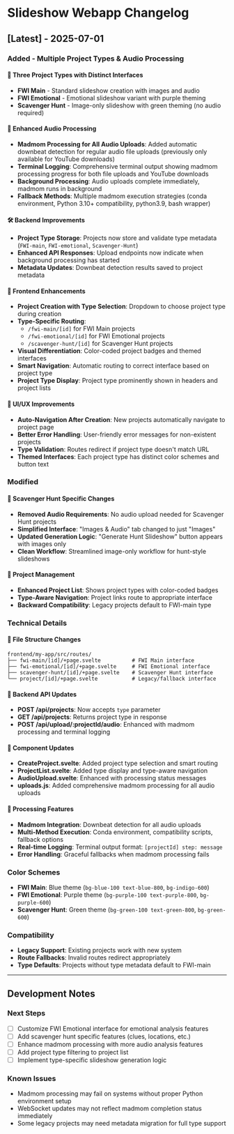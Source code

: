 # Slideshow Webapp Changelog

## [Latest] - 2025-07-01

### Added - Multiple Project Types & Audio Processing

#### 🎨 **Three Project Types with Distinct Interfaces**
- **FWI Main** - Standard slideshow creation with images and audio
- **FWI Emotional** - Emotional slideshow variant with purple theming
- **Scavenger Hunt** - Image-only slideshow with green theming (no audio required)

#### 🎵 **Enhanced Audio Processing**
- **Madmom Processing for All Audio Uploads**: Added automatic downbeat detection for regular audio file uploads (previously only available for YouTube downloads)
- **Terminal Logging**: Comprehensive terminal output showing madmom processing progress for both file uploads and YouTube downloads
- **Background Processing**: Audio uploads complete immediately, madmom runs in background
- **Fallback Methods**: Multiple madmom execution strategies (conda environment, Python 3.10+ compatibility, python3.9, bash wrapper)

#### 🛠 **Backend Improvements**
- **Project Type Storage**: Projects now store and validate type metadata (`FWI-main`, `FWI-emotional`, `Scavenger-Hunt`)
- **Enhanced API Responses**: Upload endpoints now indicate when background processing has started
- **Metadata Updates**: Downbeat detection results saved to project metadata

#### 🎯 **Frontend Enhancements**
- **Project Creation with Type Selection**: Dropdown to choose project type during creation
- **Type-Specific Routing**: 
  - `/fwi-main/[id]` for FWI Main projects
  - `/fwi-emotional/[id]` for FWI Emotional projects  
  - `/scavenger-hunt/[id]` for Scavenger Hunt projects
- **Visual Differentiation**: Color-coded project badges and themed interfaces
- **Smart Navigation**: Automatic routing to correct interface based on project type
- **Project Type Display**: Project type prominently shown in headers and project lists

#### 🔧 **UI/UX Improvements**
- **Auto-Navigation After Creation**: New projects automatically navigate to project page
- **Better Error Handling**: User-friendly error messages for non-existent projects
- **Type Validation**: Routes redirect if project type doesn't match URL
- **Themed Interfaces**: Each project type has distinct color schemes and button text

### Modified

#### 🎨 **Scavenger Hunt Specific Changes**
- **Removed Audio Requirements**: No audio upload needed for Scavenger Hunt projects
- **Simplified Interface**: "Images & Audio" tab changed to just "Images"
- **Updated Generation Logic**: "Generate Hunt Slideshow" button appears with images only
- **Clean Workflow**: Streamlined image-only workflow for hunt-style slideshows

#### 🔄 **Project Management**
- **Enhanced Project List**: Shows project types with color-coded badges
- **Type-Aware Navigation**: Project links route to appropriate interface
- **Backward Compatibility**: Legacy projects default to FWI-main type

### Technical Details

#### 📁 **File Structure Changes**
```
frontend/my-app/src/routes/
├── fwi-main/[id]/+page.svelte          # FWI Main interface
├── fwi-emotional/[id]/+page.svelte     # FWI Emotional interface  
├── scavenger-hunt/[id]/+page.svelte    # Scavenger Hunt interface
└── project/[id]/+page.svelte           # Legacy/fallback interface
```

#### 🔧 **Backend API Updates**
- **POST /api/projects**: Now accepts `type` parameter
- **GET /api/projects**: Returns project type in response
- **POST /api/upload/:projectId/audio**: Enhanced with madmom processing and terminal logging

#### 🎨 **Component Updates**
- **CreateProject.svelte**: Added project type selection and smart routing
- **ProjectList.svelte**: Added type display and type-aware navigation  
- **AudioUpload.svelte**: Enhanced with processing status messages
- **uploads.js**: Added comprehensive madmom processing for all audio uploads

#### 🎯 **Processing Features**
- **Madmom Integration**: Downbeat detection for all audio uploads
- **Multi-Method Execution**: Conda environment, compatibility scripts, fallback options
- **Real-time Logging**: Terminal output format: `[projectId] step: message`
- **Error Handling**: Graceful fallbacks when madmom processing fails

### Color Schemes
- **FWI Main**: Blue theme (`bg-blue-100 text-blue-800`, `bg-indigo-600`)
- **FWI Emotional**: Purple theme (`bg-purple-100 text-purple-800`, `bg-purple-600`)  
- **Scavenger Hunt**: Green theme (`bg-green-100 text-green-800`, `bg-green-600`)

### Compatibility
- **Legacy Support**: Existing projects work with new system
- **Route Fallbacks**: Invalid routes redirect appropriately
- **Type Defaults**: Projects without type metadata default to FWI-main

---

## Development Notes

### Next Steps
- [ ] Customize FWI Emotional interface for emotional analysis features
- [ ] Add scavenger hunt specific features (clues, locations, etc.)
- [ ] Enhance madmom processing with more audio analysis features
- [ ] Add project type filtering to project list
- [ ] Implement type-specific slideshow generation logic

### Known Issues
- Madmom processing may fail on systems without proper Python environment setup
- WebSocket updates may not reflect madmom completion status immediately
- Some legacy projects may need metadata migration for full type support